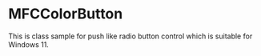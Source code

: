 # MFCColorButton

This is class sample for push like radio button control which is suitable for Windows 11.
